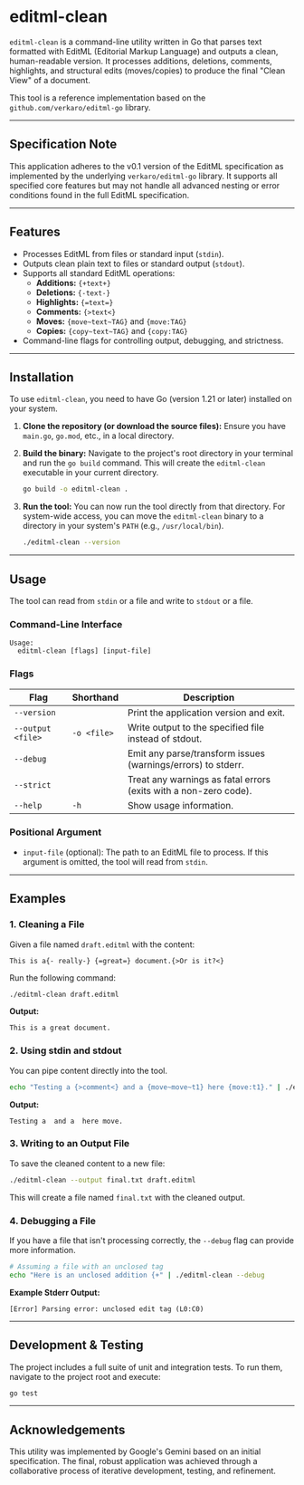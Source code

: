 # editml-clean

`editml-clean` is a command-line utility written in Go that parses text formatted with EditML (Editorial Markup Language) and outputs a clean, human-readable version. It processes additions, deletions, comments, highlights, and structural edits (moves/copies) to produce the final "Clean View" of a document.

This tool is a reference implementation based on the `github.com/verkaro/editml-go` library.

---

## Specification Note

This application adheres to the v0.1 version of the EditML specification as implemented by the underlying `verkaro/editml-go` library. It supports all specified core features but may not handle all advanced nesting or error conditions found in the full EditML specification.

---

## Features

-   Processes EditML from files or standard input (`stdin`).
-   Outputs clean plain text to files or standard output (`stdout`).
-   Supports all standard EditML operations:
    -   **Additions:** `{+text+}`
    -   **Deletions:** `{-text-}`
    -   **Highlights:** `{=text=}`
    -   **Comments:** `{>text<}`
    -   **Moves:** `{move~text~TAG}` and `{move:TAG}`
    -   **Copies:** `{copy~text~TAG}` and `{copy:TAG}`
-   Command-line flags for controlling output, debugging, and strictness.

---

## Installation

To use `editml-clean`, you need to have Go (version 1.21 or later) installed on your system.

1.  **Clone the repository (or download the source files):**
    Ensure you have `main.go`, `go.mod`, etc., in a local directory.

2.  **Build the binary:**
    Navigate to the project's root directory in your terminal and run the `go build` command. This will create the `editml-clean` executable in your current directory.

    ```bash
    go build -o editml-clean .
    ```

3.  **Run the tool:**
    You can now run the tool directly from that directory. For system-wide access, you can move the `editml-clean` binary to a directory in your system's `PATH` (e.g., `/usr/local/bin`).

    ```bash
    ./editml-clean --version
    ```

---

## Usage

The tool can read from `stdin` or a file and write to `stdout` or a file.

### Command-Line Interface

```
Usage:
  editml-clean [flags] [input-file]
```

### Flags

| Flag                | Shorthand | Description                                                   |
| ------------------- | --------- | ------------------------------------------------------------- |
| `--version`         |           | Print the application version and exit.                       |
| `--output <file>`   | `-o <file>` | Write output to the specified file instead of stdout.         |
| `--debug`           |           | Emit any parse/transform issues (warnings/errors) to stderr.  |
| `--strict`          |           | Treat any warnings as fatal errors (exits with a non-zero code).|
| `--help`            | `-h`      | Show usage information.                                       |

### Positional Argument

-   `input-file` (optional): The path to an EditML file to process. If this argument is omitted, the tool will read from `stdin`.

---

## Examples

### 1. Cleaning a File

Given a file named `draft.editml` with the content:
```editml
This is a{- really-} {=great=} document.{>Or is it?<}
```

Run the following command:

```bash
./editml-clean draft.editml
```

**Output:**
```
This is a great document.
```

### 2. Using stdin and stdout

You can pipe content directly into the tool.

```bash
echo "Testing a {>comment<} and a {move~move~t1} here {move:t1}." | ./editml-clean
```

**Output:**
```
Testing a  and a  here move.
```

### 3. Writing to an Output File

To save the cleaned content to a new file:

```bash
./editml-clean --output final.txt draft.editml
```
This will create a file named `final.txt` with the cleaned output.

### 4. Debugging a File

If you have a file that isn't processing correctly, the `--debug` flag can provide more information.

```bash
# Assuming a file with an unclosed tag
echo "Here is an unclosed addition {+" | ./editml-clean --debug
```

**Example Stderr Output:**
```
[Error] Parsing error: unclosed edit tag (L0:C0)
```

---

## Development & Testing

The project includes a full suite of unit and integration tests. To run them, navigate to the project root and execute:

```bash
go test
```

---

## Acknowledgements

This utility was implemented by Google's Gemini based on an initial specification. The final, robust application was achieved through a collaborative process of iterative development, testing, and refinement.


